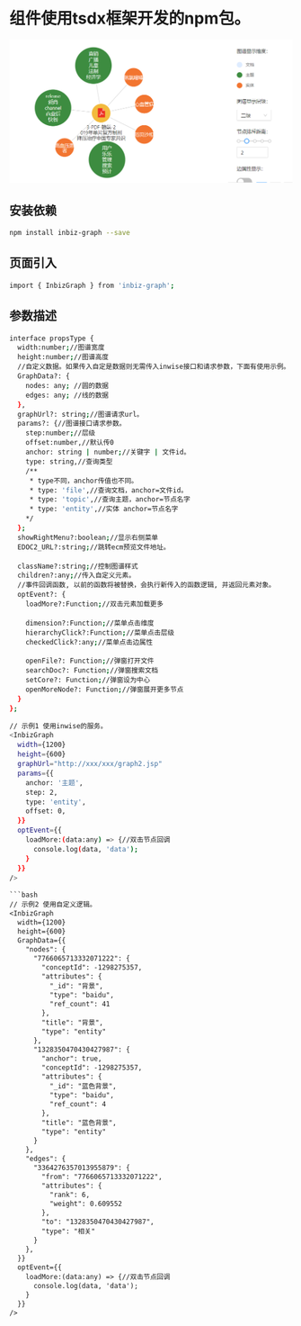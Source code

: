 # 组件使用tsdx框架开发的npm包。

![image](https://raw.githubusercontent.com/ljy15802316943/inbiz-graph/main/src/img/r.png)

## 安装依赖

```bash
npm install inbiz-graph --save
```

## 页面引入
```bash
import { InbizGraph } from 'inbiz-graph';
```

## 参数描述

```bash
interface propsType {
  width:number;//图谱宽度
  height:number;//图谱高度
  //自定义数据。如果传入自定是数据则无需传入inwise接口和请求参数，下面有使用示例。
  GraphData?: {
    nodes: any; //圆的数据
    edges: any; //线的数据
  },
  graphUrl?: string;//图谱请求url。
  params?: {//图谱接口请求参数。
    step:number;//层级
    offset:number,//默认传0
    anchor: string | number;//关键字 | 文件id。
    type: string,//查询类型
    /**
     * type不同，anchor传值也不同。
     * type: 'file',//查询文档，anchor=文件id。
     * type: 'topic',//查询主题，anchor=节点名字
     * type: 'entity',//实体 anchor=节点名字
    */
  };
  showRightMenu?:boolean;//显示右侧菜单
  EDOC2_URL?:string;//跳转ecm预览文件地址。

  className?:string;//控制图谱样式
  children?:any;//传入自定义元素。
  //事件回调函数, 以前的函数将被替换，会执行新传入的函数逻辑, 并返回元素对象。
  optEvent?: {
    loadMore?:Function;//双击元素加载更多

    dimension?:Function;//菜单点击维度
    hierarchyClick?:Function;//菜单点击层级
    checkedClick?:any;//菜单点击边属性
    
    openFile?: Function;//弹窗打开文件
    searchDoc?: Function;//弹窗搜索文档
    setCore?: Function;//弹窗设为中心
    openMoreNode?: Function;//弹窗展开更多节点
  }
};


```
```bash
// 示例1 使用inwise的服务。
<InbizGraph 
  width={1200}
  height={600}
  graphUrl="http://xxx/xxx/graph2.jsp"
  params={{
    anchor: '主题',
    step: 2,
    type: 'entity',
    offset: 0,
  }}
  optEvent={{
    loadMore:(data:any) => {//双击节点回调
      console.log(data, 'data');
    }
  }}
/>
```

```
```bash
// 示例2 使用自定义逻辑。
<InbizGraph 
  width={1200}
  height={600}
  GraphData={{
    "nodes": {
      "7766065713332071222": {
        "conceptId": -1298275357,
        "attributes": {
          "_id": "背景",
          "type": "baidu",
          "ref_count": 41
        },
        "title": "背景",
        "type": "entity"
      },
      "1328350470430427987": {
        "anchor": true,
        "conceptId": -1298275357,
        "attributes": {
          "_id": "蓝色背景",
          "type": "baidu",
          "ref_count": 4
        },
        "title": "蓝色背景",
        "type": "entity"
      }
    },
    "edges": {
      "3364276357013955879": {
        "from": "7766065713332071222",
        "attributes": {
          "rank": 6,
          "weight": 0.609552
        },
        "to": "1328350470430427987",
        "type": "相关"
      }
    },
  }}
  optEvent={{
    loadMore:(data:any) => {//双击节点回调
      console.log(data, 'data');
    }
  }}
/>
```
